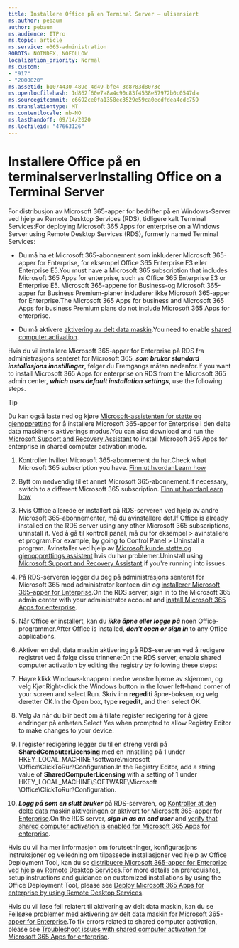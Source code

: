 ```yaml
---
title: Installere Office på en Terminal Server – ulisensiert
ms.author: pebaum
author: pebaum
ms.audience: ITPro
ms.topic: article
ms.service: o365-administration
ROBOTS: NOINDEX, NOFOLLOW
localization_priority: Normal
ms.custom:
- "917"
- "2000020"
ms.assetid: b1074430-489e-4d49-bfe4-3d8783d8073c
ms.openlocfilehash: 1d862f60e7a8a4c90c83f4538e57972b0c0547da
ms.sourcegitcommit: c6692ce0fa1358ec3529e59ca0ecdfdea4cdc759
ms.translationtype: MT
ms.contentlocale: nb-NO
ms.lasthandoff: 09/14/2020
ms.locfileid: "47663126"
---
```

# <a name="installing-office-on-a-terminal-server"></a><span data-ttu-id="5269c-102">Installere Office på en terminalserver</span><span class="sxs-lookup"><span data-stu-id="5269c-102">Installing Office on a Terminal Server</span></span>

<span data-ttu-id="5269c-103">For distribusjon av Microsoft 365-apper for bedrifter på en Windows-Server ved hjelp av Remote Desktop Services (RDS), tidligere kalt Terminal Services:</span><span class="sxs-lookup"><span data-stu-id="5269c-103">For deploying Microsoft 365 Apps for enterprise on a Windows Server using Remote Desktop Services (RDS), formerly named Terminal Services:</span></span>
  
- <span data-ttu-id="5269c-104">Du må ha et Microsoft 365-abonnement som inkluderer Microsoft 365-apper for Enterprise, for eksempel Office 365 Enterprise E3 eller Enterprise E5.</span><span class="sxs-lookup"><span data-stu-id="5269c-104">You must have a Microsoft 365 subscription that includes Microsoft 365 Apps for enterprise, such as Office 365 Enterprise E3 or Enterprise E5.</span></span> <span data-ttu-id="5269c-105">Microsoft 365-appene for Business-og Microsoft 365-apper for Business Premium-planer inkluderer ikke Microsoft 365-apper for Enterprise.</span><span class="sxs-lookup"><span data-stu-id="5269c-105">The Microsoft 365 Apps for business and Microsoft 365 Apps for business Premium plans do not include Microsoft 365 Apps for enterprise.</span></span>

- <span data-ttu-id="5269c-106">Du må aktivere [aktivering av delt data maskin](https://docs.microsoft.com/DeployOffice/overview-shared-computer-activation).</span><span class="sxs-lookup"><span data-stu-id="5269c-106">You need to enable [shared computer activation](https://docs.microsoft.com/DeployOffice/overview-shared-computer-activation).</span></span>

<span data-ttu-id="5269c-107">Hvis du vil installere Microsoft 365-apper for Enterprise på RDS fra administrasjons senteret for Microsoft 365, ***som bruker standard installasjons innstillinger***, følger du Fremgangs måten nedenfor.</span><span class="sxs-lookup"><span data-stu-id="5269c-107">If you want to install Microsoft 365 Apps for enterprise on RDS from the Microsoft 365 admin center, ***which uses default installation settings***, use the following steps.</span></span>

> [!TIP]
> <span data-ttu-id="5269c-108">Du kan også laste ned og kjøre [Microsoft-assistenten for støtte og gjenoppretting](https://aka.ms/SaRA_OfficeSCA_M365Portal) for å installere Microsoft 365-apper for Enterprise i den delte data maskinens aktiverings modus.</span><span class="sxs-lookup"><span data-stu-id="5269c-108">You can also download and run the [Microsoft Support and Recovery Assistant](https://aka.ms/SaRA_OfficeSCA_M365Portal) to install Microsoft 365 Apps for enterprise in shared computer activation mode.</span></span>
  
1. <span data-ttu-id="5269c-109">Kontroller hvilket Microsoft 365-abonnement du har.</span><span class="sxs-lookup"><span data-stu-id="5269c-109">Check what Microsoft 365 subscription you have.</span></span> [<span data-ttu-id="5269c-110">Finn ut hvordan</span><span class="sxs-lookup"><span data-stu-id="5269c-110">Learn how</span></span>](https://docs.microsoft.com/microsoft-365/admin/admin-overview/what-subscription-do-i-have)

2. <span data-ttu-id="5269c-111">Bytt om nødvendig til et annet Microsoft 365-abonnement.</span><span class="sxs-lookup"><span data-stu-id="5269c-111">If necessary, switch to a different Microsoft 365 subscription.</span></span> [<span data-ttu-id="5269c-112">Finn ut hvordan</span><span class="sxs-lookup"><span data-stu-id="5269c-112">Learn how</span></span>](https://docs.microsoft.com/microsoft-365/commerce/subscriptions/switch-to-a-different-plan)

3. <span data-ttu-id="5269c-113">Hvis Office allerede er installert på RDS-serveren ved hjelp av andre Microsoft 365-abonnementer, må du avinstallere det.</span><span class="sxs-lookup"><span data-stu-id="5269c-113">If Office is already installed on the RDS server using any other Microsoft 365 subscriptions, uninstall it.</span></span> <span data-ttu-id="5269c-114">Ved å gå til kontroll panel, må du for eksempel \> avinstallere et program.</span><span class="sxs-lookup"><span data-stu-id="5269c-114">For example, by going to Control Panel \> Uninstall a program.</span></span> <span data-ttu-id="5269c-115">Avinstaller ved hjelp av [Microsoft kunde støtte og gjenopprettings assistent](https://aka.ms/SARA-OfficeUninstall-Alchemy) hvis du har problemer.</span><span class="sxs-lookup"><span data-stu-id="5269c-115">Uninstall using [Microsoft Support and Recovery Assistant](https://aka.ms/SARA-OfficeUninstall-Alchemy) if you're running into issues.</span></span>

4. <span data-ttu-id="5269c-116">På RDS-serveren logger du deg på administrasjons senteret for Microsoft 365 med administrator kontoen din og [installerer Microsoft 365-apper for Enterprise](https://portal.office.com/OLS/MySoftware.aspx).</span><span class="sxs-lookup"><span data-stu-id="5269c-116">On the RDS server, sign in to the Microsoft 365 admin center with your administrator account and [install Microsoft 365 Apps for enterprise](https://portal.office.com/OLS/MySoftware.aspx).</span></span>

5. <span data-ttu-id="5269c-117">Når Office er installert, kan du ***ikke åpne eller logge på*** noen Office-programmer.</span><span class="sxs-lookup"><span data-stu-id="5269c-117">After Office is installed, ***don't open or sign in*** to any Office applications.</span></span>

6. <span data-ttu-id="5269c-118">Aktiver en delt data maskin aktivering på RDS-serveren ved å redigere registret ved å følge disse trinnene:</span><span class="sxs-lookup"><span data-stu-id="5269c-118">On the RDS server, enable shared computer activation by editing the registry by following these steps:</span></span>

1. <span data-ttu-id="5269c-119">Høyre klikk Windows-knappen i nedre venstre hjørne av skjermen, og velg Kjør.</span><span class="sxs-lookup"><span data-stu-id="5269c-119">Right-click the Windows button in the lower left-hand corner of your screen and select Run.</span></span> <span data-ttu-id="5269c-120">Skriv inn **regedit**i åpne-boksen, og velg deretter OK.</span><span class="sxs-lookup"><span data-stu-id="5269c-120">In the Open box, type **regedit**, and then select OK.</span></span>

2. <span data-ttu-id="5269c-121">Velg Ja når du blir bedt om å tillate register redigering for å gjøre endringer på enheten.</span><span class="sxs-lookup"><span data-stu-id="5269c-121">Select Yes when prompted to allow Registry Editor to make changes to your device.</span></span>

3. <span data-ttu-id="5269c-122">I register redigering legger du til en streng verdi på **SharedComputerLicensing** med en innstilling på 1 under HKEY_LOCAL_MACHINE \software\microsoft \Office\ClickToRun\Configuration.</span><span class="sxs-lookup"><span data-stu-id="5269c-122">In the Registry Editor, add a string value of **SharedComputerLicensing** with a setting of 1 under HKEY_LOCAL_MACHINE\SOFTWARE\Microsoft \Office\ClickToRun\Configuration.</span></span>

7. <span data-ttu-id="5269c-123">***Logg på som en slutt bruker*** på RDS-serveren, og [Kontroller at den delte data maskin aktiveringen er aktivert for Microsoft 365-apper for Enterprise](https://docs.microsoft.com/DeployOffice/troubleshoot-shared-computer-activation#verify-that-activation-for-microsoft-365-apps-succeeded).</span><span class="sxs-lookup"><span data-stu-id="5269c-123">On the RDS server, ***sign in as an end user*** and [verify that shared computer activation is enabled for Microsoft 365 Apps for enterprise](https://docs.microsoft.com/DeployOffice/troubleshoot-shared-computer-activation#verify-that-activation-for-microsoft-365-apps-succeeded).</span></span>

<span data-ttu-id="5269c-124">Hvis du vil ha mer informasjon om forutsetninger, konfigurasjons instruksjoner og veiledning om tilpassede installasjoner ved hjelp av Office Deployment Tool, kan du se [distribuere Microsoft 365-apper for Enterprise ved hjelp av Remote Desktop Services](https://docs.microsoft.com/DeployOffice/deploy-microsoft-365-apps-remote-desktop-services).</span><span class="sxs-lookup"><span data-stu-id="5269c-124">For more details on prerequisites, setup instructions and guidance on customized installations by using the Office Deployment Tool, please see [Deploy Microsoft 365 Apps for enterprise by using Remote Desktop Services](https://docs.microsoft.com/DeployOffice/deploy-microsoft-365-apps-remote-desktop-services).</span></span>
  
<span data-ttu-id="5269c-125">Hvis du vil løse feil relatert til aktivering av delt data maskin, kan du se [Feilsøke problemer med aktivering av delt data maskin for Microsoft 365-apper for Enterprise](https://docs.microsoft.com/DeployOffice/troubleshoot-shared-computer-activation).</span><span class="sxs-lookup"><span data-stu-id="5269c-125">To fix errors related to shared computer activation, please see [Troubleshoot issues with shared computer activation for Microsoft 365 Apps for enterprise](https://docs.microsoft.com/DeployOffice/troubleshoot-shared-computer-activation).</span></span>
  